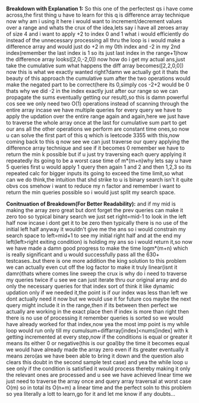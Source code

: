**Breakdown with Explanation 1:**
So this one of the perfectest qs i have come across,the first thing u have to learn for this q is difference array technique now why am i using it here i would want to increment/decrement values over a range and whats the crux of the idea,lets say i have all zeroes array of size 4 and i want to apply +2 to index 0 and 1 what i would efficiently do instead of the unnecessary processing all thru the loop is i would make a difference array and would just do +2 in my 0th index and -2 in my 2nd index(remember the last index is 1 so its just last index in the range+1)how the difference array looks([2,0,-2,0]) now how do i get my actual ans,just take the cumulative sum what happens the diff array becomes([2,2,0,0]) now this is what we exactly wanted right?damn we actually got it thats the beauty of this approach the cumulative sum after the two operations would make the negated part to be correct(here its 0,simply cos -2+2 would be 0 thats why we did -2 in the index exactly just after our range so we can propagate the sums eventually getting our result),so this is damn powerful cos see we only need two O(1) operations instead of scanning through the entire array incase we have multiple queries for every query we have to apply the updation over the entire range again and again,here we just have to traverse the whole array once at the last for cumulative sum part to get our ans all the other operations we perform are constant time ones,so now u can solve the first part of this q which is leetcode 3355 with this,now coming back to this q now see we can just traverse our query applying the difference array technique and see if it becomes 0 remember we have to return the min k possible but if u just try traversing each query applying it repeatedly its going to be a worst case time of m*(m+n)why lets say u have 5 queries first u would apply 1 query then again 1 and 2 and then 1,2,3 so its repeated calc for bigger inputs its going to exceed the time limit,so what can we do think,the intuition that shd strike to u is binary search isn't it quite obvs cos smehow i want to reduce my n factor and remember i want to return the min queries possible so i would just split my search space.

**Conitnuation of Breakdown(For Better Readability):**
and if my mid is making the array zero great but dont forget the prev queries can make it zero too so typical binary search we just set right=mid-1 to look in the left half now incase i dont get it to be zero then typically there is no use of the initial left half anyway it wouldn't give me the ans so i would constrain my search space to left=mid+1 to see my initial right half and at the end my left(left>right exiting condition) is holding my ans so i would return it,so now we have made a damn good progress to make the time logm*(m+n) which is really significant and u would successfully pass all the 630+ testcases..but there is one more addition the king solution to this problem we can actually even cut off the log factor to make it truly linear(isnt it damn)thats where comes line sweep
the crux is why do i need to traverse my queries twice if u see we can just iterate thru our original array and do only the necessary queries for that index sort of think it like dynamic updation only if we needed it,the point is if our index was less than left we dont actually need it now but we would use it for future cos maybe the next query might include it in the range,then if its between then perfect we actually are working in the exact place then if index is more than right then there is no use of processing it remember queries is sorted so we would have already worked for that index,now yea the most imp point is my while loop would run only till my cumulsum+diffarray[index]<nums[index] with k getting incremented at every step,now if the conditions is equal or greater it means its either 0 or negative(this is our goal)by the time it becomes equal we would have already made the array zero even if its greater eventually it means zero(as we have been able to bring it down and the question also clears this doubt in the second sample test case) and yea the while loop u see only if the condition is satisfied it would process thereby making it only the relevant ones are processed and u see we have achieved linear time we just need to traverse the array once and query array traversal at worst case O(m) so in total its O(n+m) a linear time and the perfect soln to this problem so yea literally a lott to learn,go for it and let me know if any doubts...
